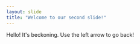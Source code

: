 ```yaml
---
layout: slide
title: "Welcome to our second slide!"
---
```

Hello! It's beckoning.
Use the left arrow to go back!